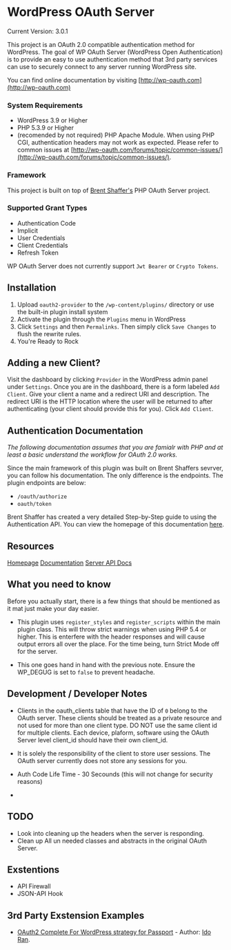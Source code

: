 # WordPress OAuth Server

Current Version: 3.0.1

This project is an OAuth 2.0 compatible authentication method for WordPress. The goal of WP OAuth Server 
(WordPress Open Authentication) is to provide an easy to use authentication method that 3rd party services can use to securely connect to any server running WordPress site.

You can find online documentation by visiting [http://wp-oauth.com](http://wp-oauth.com)


### System Requirements

* WordPress 3.9 or Higher
* PHP 5.3.9 or Higher
* (recomended by not required) PHP Apache Module. When using PHP CGI, authentication headers may not work as expected. Please refer to common issues at [http://wp-oauth.com/forums/topic/common-issues/](http://wp-oauth.com/forums/topic/common-issues/).


### Framework

This project is built on top of [Brent Shaffer's](https://github.com/bshaffer) PHP OAuth Server project.

### Supported Grant Types
* Authentication Code
* Implicit 
* User Credentials
* Client Credentials
* Refresh Token

WP OAuth Server does not currently support `Jwt Bearer` or `Crypto Tokens`.

## Installation

1. Upload `oauth2-provider` to the `/wp-content/plugins/` directory or use the built-in plugin install system
1. Activate the plugin through the `Plugins` menu in WordPress
1. Click `Settings` and then `Permalinks`. Then simply click `Save Changes` to flush the rewrite rules.
1. You're Ready to Rock


## Adding a new Client?

Visit the dashboard by clicking `Provider` in the WordPress admin panel under `Settings`. Once you are in the dashboard, there is a form labeled `Add Client`. Give your client a name and a redirect URI and description. The redirect URI is the HTTP location where the user will be returned to after authenticating (your client should provide this for you). Click `Add Client`.

## Authentication Documentation

*The following documentation assumes that you are famialr with PHP and at least a basic understand the workflow for OAuth 2.0 works.*

Since the main framework of this plugin was built on Brent Shaffers sevrver, you can follow his documentation. The only difference is the endpoints. The plugin endpoints are below:

- `/oauth/authorize`
- `oauth/token`

Brent Shaffer has created a very detailed Step-by-Step guide to using the Authentication API. You can view the 
homepage of this documentation [here](http://bshaffer.github.io/oauth2-server-php-docs/cookbook/). 



## Resources

[Homepage](http://wp-oauth.com)
[Documentation](http://wp-oauth.com/documentation/)
[Server API Docs](http://wp-oauth.com/documentation/server-api/)

## What you need to know

Before you actually start, there is a few things that should be mentioned as it mat just make your day easier.

* This plugin uses `register_styles` and `register_scripts` within the main plugin class. This will throw strict warnings when using PHP 5.4 or higher. This is enterfere with the header responses and will cause output errors all over the place. For the time being, turn Strict Mode off for the server. 

* This one goes hand in hand with the previous note. Ensure the WP_DEGUG is set to `false` to prevent headache.

## Development / Developer Notes

* Clients in the oauth_clients table that have the ID of `0` belong to the OAuth server. These clients should be treated as a private resource and not used for more than one client type. DO NOT use the same client id for multiple clients. Each device, plaform, software using the OAuth Server level client_id should have their own client_id.

* It is solely the responsibility of the client to store user sessions. The OAuth server currently does not store any sessions for you.

* Auth Code Life Time - 30 Secounds (this will not change for security reasons)

* 

## TODO

* Look into cleaning up the headers when the server is responding.
* Clean up All un needed classes and abstracts in the original OAuth Server.

## Exstentions

* API Firewall
* JSON-API Hook

## 3rd Party Exstension Examples

* [OAuth2 Complete For WordPress strategy for Passport](https://www.npmjs.com/package/passport-oauth2-complete-for-wordpress) - Author: [Ido Ran](http://github.com/ido-ran).